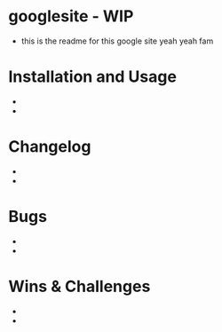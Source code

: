 # googlesite - WIP 
- this is the readme for this google site yeah yeah fam 
# Installation and Usage

-
-

# Changelog
-
-


# Bugs
-
-


# Wins & Challenges
-
-
